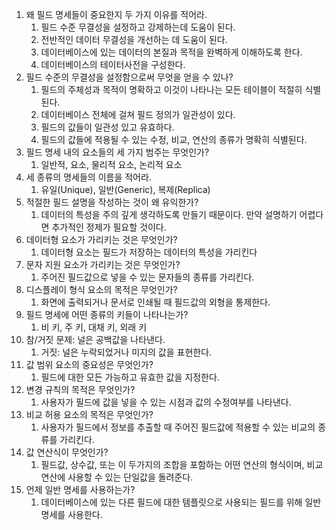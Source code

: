 1. 왜 필드 명세들이 중요한지 두 가지 이유를 적어라.
   1. 필드 수준 무결성을 설정하고 강제하는데 도움이 된다.
   2. 전반적인 데이터 무결성을 개선하는 데 도움이 된다.
   3. 데이터베이스에 있는 데이터의 본질과 목적을 완벽하게 이해하도록 한다.
   4. 데이터베이스의 테이터사전을 구성한다.
2. 필드 수준의 무결성을 설정함으로써 무엇을 얻을 수 있나?
   1. 필드의 주체성과 목적이 명확하고 이것이 나타나는 모든 테이블이 적절히 식별된다.
   2. 데이터베이스 전체에 걸쳐 필드 정의가 일관성이 있다.
   3. 필드의 값들이 일관성 있고 유효하다.
   4. 필드의 값들에 적용될 수 있는 수정, 비교, 연산의 종류가 명확히 식별된다.
3. 필드 명세 내의 요소들의 세 가지 범주는 무엇인가?
   1. 일반적, 요소, 물리적 요소, 논리적 요소
4. 세 종류의 명세들의 이름을 적어라.
   1. 유일(Unique), 일반(Generic), 복제(Replica)
5. 적절한 필드 설명을 작성하는 것이 왜 유익한가?
   1. 데이터의 특성을 주의 깊게 생각하도록 만들기 때문이다. 만약 설명하기 어렵다면 추가적인 정제가 필요할 것이다.
6. 데이터형 요소가 가리키는 것은 무엇인가?
   1. 데이터형 요소는 필드가 저장하는 데이터의 특성을 가리킨다
7. 문자 지원 요소가 가리키는 것은 무엇인가?
   1. 주어진 필드값으로 넣을 수 있는 문자들의 종류를 가리킨다.
8. 디스플레이 형식 요소의 목적은 무엇인가?
   1. 화면에 출력되거나 문서로 인쇄될 때 필드값의 외형을 통제한다.
9.  필드 명세에 어떤 종류의 키들이 나타나는가?
    1.  비 키, 주 키, 대채 키, 외래 키
10. 참/거짓 문제: 널은 공백값을 나타낸다.
    1.  거짓: 널은 누락되었거나 미지의 값을 표현한다.
11. 값 범위 요소의 중요성은 무엇인가?
    1.  필드에 대한 모든 가능하고 유효한 값을 지정한다.
12. 변경 규칙의 목적은 무엇인가?
    1.  사용자가 필드에 값을 넣을 수 있는 시점과 값의 수정여부를 나타낸다.
13. 비교 허용 요소의 목적은 무엇인가?
    1.  사용자가 필드에서 정보를 추출할 때 주어진 필드값에 적용할 수 있는 비교의 종류를 가리킨다.
14. 값 연산식이 무엇인가?
    1.  필드값, 상수값, 또는 이 두가지의 조합을 포함하는 어떤 연산의 형식이며, 비교 연산에 사용할 수 있는 단일값을 돌려준다.
15. 언제 일반 명세를 사용하는가?
    1.  데이터베이스에 있는 다른 필드에 대한 템플릿으로 사용되는 필드를 위해 일반 명세를 사용한다.
